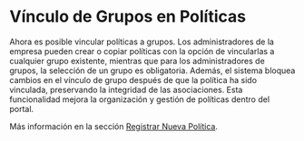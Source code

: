 # Vínculo de Grupos en Políticas

Ahora es posible vincular políticas a grupos. Los administradores de la empresa pueden crear o copiar políticas con la opción de vincularlas a cualquier grupo existente, mientras que para los administradores de grupos, la selección de un grupo es obligatoria. Además, el sistema bloquea cambios en el vínculo de grupo después de que la política ha sido vinculada, preservando la integridad de las asociaciones. Esta funcionalidad mejora la organización y gestión de políticas dentro del portal.

Más información en la sección [Registrar Nueva Política](../../portal/configuracion/registrar-nueva-politica.md).
